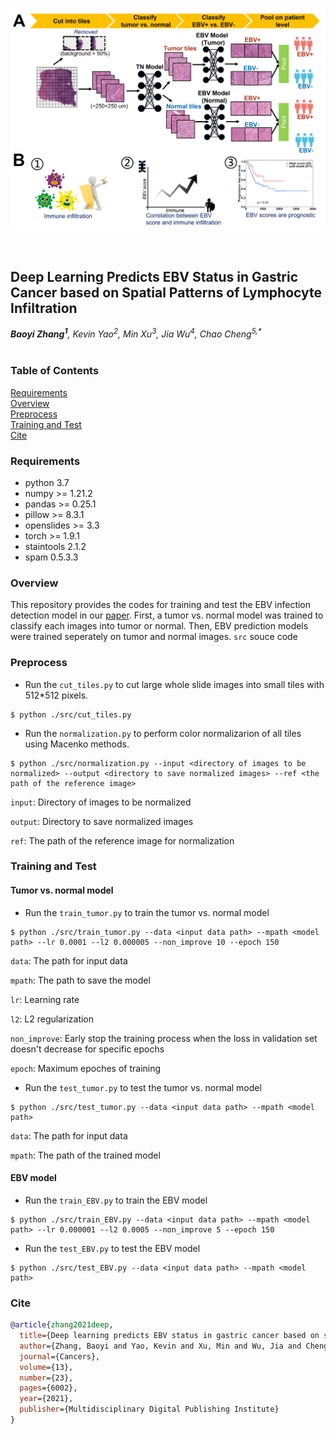 <p>
   <img width="1000" src="figs/workflow.png"></a>
</p>
<br>

## Deep Learning Predicts EBV Status in Gastric Cancer based on Spatial Patterns of Lymphocyte Infiltration
_**Baoyi Zhang<sup>1</sup>**, Kevin Yao<sup>2</sup>, Min Xu<sup>3</sup>, Jia Wu<sup>4</sup>, Chao Cheng<sup>5,*</sup>_</br></br>
### Table of Contents  
[Requirements](#requirements)  
[Overview](#overview)  
[Preprocess](#preprocess)  
[Training and Test](#training)</br>
[Cite](#cite)  


<a name="requirements"></a>
### Requirements

* python 3.7
* numpy >= 1.21.2
* pandas >= 0.25.1
* pillow >= 8.3.1
* openslides >= 3.3
* torch >= 1.9.1
* staintools 2.1.2
* spam 0.5.3.3

<a name="overview"></a>
### Overview

This repository provides the codes for training and test the EBV infection detection model in our [paper](https://www.mdpi.com/2072-6694/13/23/6002). First, a tumor vs. normal model was trained to classify each images into tumor or normal. Then, EBV prediction models were trained seperately on tumor and normal images. 
```src``` souce code

<a name="preprocess"></a>
### Preprocess

* Run the ```cut_tiles.py``` to cut large whole slide images into small tiles with 512\*512 pixels. 
```
$ python ./src/cut_tiles.py 
```

* Run the ```normalization.py``` to perform color normalizarion of all tiles using Macenko methods. 
```
$ python ./src/normalization.py --input <directory of images to be normalized> --output <directory to save normalized images> --ref <the path of the reference image>
```
```input```: Directory of images to be normalized

```output```: Directory to save normalized images

```ref```: The path of the reference image for normalization

<a name="training"></a>
### Training and Test
#### Tumor vs. normal model
* Run the ```train_tumor.py``` to train the tumor vs. normal model
```
$ python ./src/train_tumor.py --data <input data path> --mpath <model path> --lr 0.0001 --l2 0.000005 --non_improve 10 --epoch 150
```
```data```: The path for input data

```mpath```: The path to save the model

```lr```: Learning rate

```l2```: L2 regularization

```non_improve```: Early stop the training process when the loss in validation set doesn't decrease for specific epochs

```epoch```: Maximum epoches of training

* Run the ```test_tumor.py``` to test the tumor vs. normal model
```
$ python ./src/test_tumor.py --data <input data path> --mpath <model path>
```
```data```: The path for input data

```mpath```: The path of the trained model

#### EBV model
* Run the ```train_EBV.py``` to train the EBV model
```
$ python ./src/train_EBV.py --data <input data path> --mpath <model path> --lr 0.000001 --l2 0.0005 --non_improve 5 --epoch 150
```

* Run the ```test_EBV.py``` to test the EBV model
```
$ python ./src/test_EBV.py --data <input data path> --mpath <model path>
```
<a name="cite"></a>
### Cite
```bibtex
@article{zhang2021deep,
  title={Deep learning predicts EBV status in gastric cancer based on spatial patterns of lymphocyte infiltration},
  author={Zhang, Baoyi and Yao, Kevin and Xu, Min and Wu, Jia and Cheng, Chao},
  journal={Cancers},
  volume={13},
  number={23},
  pages={6002},
  year={2021},
  publisher={Multidisciplinary Digital Publishing Institute}
}

```

